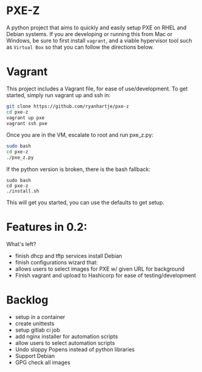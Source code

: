 # PXE-Z

A python project that aims to quickly and easily setup PXE on RHEL and Debian systems. If you are developing or running this from Mac or Windows, be sure to first install `vagrant`, and a viable hypervisor tool such as `Virtual Box` so that you can follow the directions below.

Vagrant
====

This project includes a Vagrant file, for ease of use/development.
To get started, simply run vagrant up and ssh in:

```sh
git clone https://github.com/ryanhartje/pxe-z
cd pxe-z
vagrant up pxe
vagrant ssh pxe
```

Once you are in the VM, escalate to root and run pxe_z.py:

```sh
sudo bash
cd pxe-z
./pxe_z.py
```

If the python version is broken, there is the bash fallback:

```ssh
sudo bash
cd pxe-z
./install.sh
```

This will get you started, you can use the defaults to get setup.


Features in 0.2:
====
What's left?

- finish dhcp and tftp services install Debian
- finish configurations wizard that:
- allows users to select images for PXE w/ given URL for background
- Finish vagrant and upload to Hashicorp for ease of testing/development


Backlog
====
- setup in a container
- create unittests
- setup gitlab ci job
- add nginx installer for automation scripts
- allow users to select automation scripts
- Undo sloppy Popens instead of python libraries
- Support Debian
- GPG check all images
